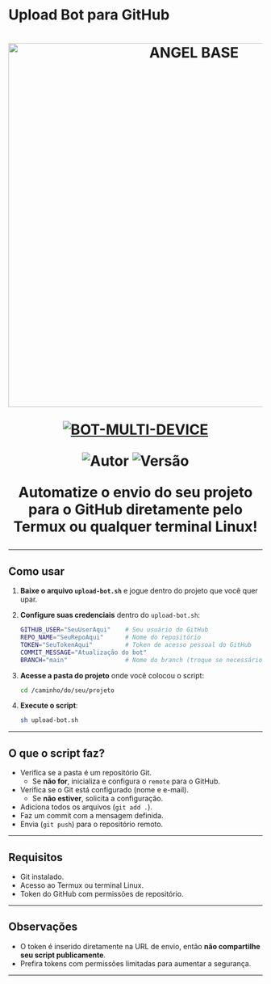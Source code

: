 # Upload Bot para GitHub

<h1 align="center">
<p>
<img src= "https://nexus-api.shop/v7g34m.jpg" alt="ANGEL BASE" width="720">
</p>

<p align="center">
<a href="#"><img title="BOT-MULTI-DEVICE" src="https://img.shields.io/badge/BOT•MULTI•DEVICE-blue?&style=for-the-badge"></a>
</p>

<p align="center">
<img title="Autor" src="https://img.shields.io/badge/Autor-@euyato-orange.svg?style=for-the-badge&logo=github"></a>
<img title="Versão" src="https://img.shields.io/badge/Versão-2.5-orange.svg?style=for-the-badge&logo=github"></a>
</p>

Automatize o envio do seu projeto para o GitHub diretamente pelo Termux ou qualquer terminal Linux!

---

## Como usar

1. **Baixe o arquivo `upload-bot.sh`** e jogue dentro do projeto que você quer upar.

2. **Configure suas credenciais** dentro do `upload-bot.sh`:
   
   ```sh
   GITHUB_USER="SeuUserAqui"    # Seu usuário do GitHub
   REPO_NAME="SeuRepoAqui"      # Nome do repositório
   TOKEN="SeuTokenAqui"         # Token de acesso pessoal do GitHub
   COMMIT_MESSAGE="Atualização do bot"
   BRANCH="main"                # Nome do branch (troque se necessário)
   ```

3. **Acesse a pasta do projeto** onde você colocou o script:

   ```bash
   cd /caminho/do/seu/projeto
   ```

4. **Execute o script**:
   
   ```bash
   sh upload-bot.sh
   ```
---

## O que o script faz?

- Verifica se a pasta é um repositório Git.
  - Se **não for**, inicializa e configura o `remote` para o GitHub.
- Verifica se o Git está configurado (nome e e-mail).
  - Se **não estiver**, solicita a configuração.
- Adiciona todos os arquivos (`git add .`).
- Faz um commit com a mensagem definida.
- Envia (`git push`) para o repositório remoto.

---

## Requisitos

- Git instalado.
- Acesso ao Termux ou terminal Linux.
- Token do GitHub com permissões de repositório.

---

## Observações

- O token é inserido diretamente na URL de envio, então **não compartilhe seu script publicamente**.
- Prefira tokens com permissões limitadas para aumentar a segurança.

---
